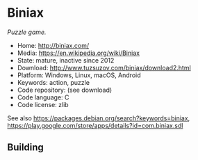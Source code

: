 # Biniax

_Puzzle game._

- Home: http://biniax.com/
- Media: https://en.wikipedia.org/wiki/Biniax
- State: mature, inactive since 2012 
- Download: http://www.tuzsuzov.com/biniax/download2.html
- Platform: Windows, Linux, macOS, Android
- Keywords: action, puzzle
- Code repository: (see download)
- Code language: C
- Code license: zlib

See also https://packages.debian.org/search?keywords=biniax, https://play.google.com/store/apps/details?id=com.biniax.sdl

## Building


